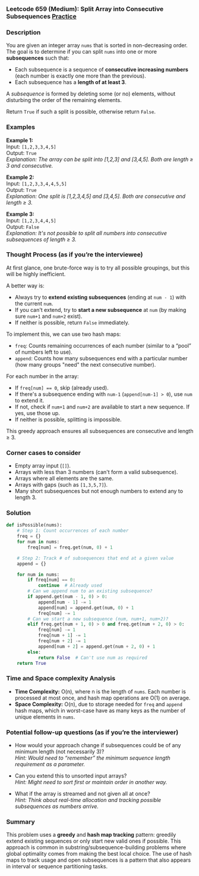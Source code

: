### Leetcode 659 (Medium): Split Array into Consecutive Subsequences [Practice](https://leetcode.com/problems/split-array-into-consecutive-subsequences)

### Description  
You are given an integer array `nums` that is sorted in non-decreasing order.  
The goal is to determine if you can split `nums` into one or more **subsequences** such that:

- Each subsequence is a sequence of **consecutive increasing numbers** (each number is exactly one more than the previous).
- Each subsequence has a **length of at least 3**.

A *subsequence* is formed by deleting some (or no) elements, without disturbing the order of the remaining elements.

Return `True` if such a split is possible, otherwise return `False`.

### Examples  

**Example 1:**  
Input: `[1,2,3,3,4,5]`  
Output: `True`  
*Explanation: The array can be split into [1,2,3] and [3,4,5]. Both are length ≥ 3 and consecutive.*

**Example 2:**  
Input: `[1,2,3,3,4,4,5,5]`  
Output: `True`  
*Explanation: One split is [1,2,3,4,5] and [3,4,5]. Both are consecutive and length ≥ 3.*

**Example 3:**  
Input: `[1,2,3,4,4,5]`  
Output: `False`  
*Explanation: It's not possible to split all numbers into consecutive subsequences of length ≥ 3.*

### Thought Process (as if you’re the interviewee)  
At first glance, one brute-force way is to try all possible groupings, but this will be highly inefficient.

A better way is:
- Always try to **extend existing subsequences** (ending at `num - 1`) with the current `num`.
- If you can't extend, try to **start a new subsequence** at `num` (by making sure `num+1` and `num+2` exist).
- If neither is possible, return `False` immediately.

To implement this, we can use two hash maps:
- `freq`: Counts remaining occurrences of each number (similar to a “pool” of numbers left to use).
- `append`: Counts how many subsequences end with a particular number (how many groups "need" the next consecutive number).

For each number in the array:
- If `freq[num] == 0`, skip (already used).
- If there's a subsequence ending with `num-1` (`append[num-1] > 0`), use `num` to extend it.
- If not, check if `num+1` and `num+2` are available to start a new sequence. If yes, use those up.
- If neither is possible, splitting is impossible.

This greedy approach ensures all subsequences are consecutive and length ≥ 3.

### Corner cases to consider  
- Empty array input (`[]`).
- Arrays with less than 3 numbers (can't form a valid subsequence).
- Arrays where all elements are the same.
- Arrays with gaps (such as `[1,3,5,7]`).
- Many short subsequences but not enough numbers to extend any to length 3.

### Solution

```python
def isPossible(nums):
    # Step 1: Count occurrences of each number
    freq = {}
    for num in nums:
        freq[num] = freq.get(num, 0) + 1

    # Step 2: Track # of subsequences that end at a given value
    append = {}

    for num in nums:
        if freq[num] == 0:
            continue  # Already used
        # Can we append num to an existing subsequence?
        if append.get(num - 1, 0) > 0:
            append[num - 1] -= 1
            append[num] = append.get(num, 0) + 1
            freq[num] -= 1
        # Can we start a new subsequence (num, num+1, num+2)?
        elif freq.get(num + 1, 0) > 0 and freq.get(num + 2, 0) > 0:
            freq[num] -= 1
            freq[num + 1] -= 1
            freq[num + 2] -= 1
            append[num + 2] = append.get(num + 2, 0) + 1
        else:
            return False  # Can't use num as required
    return True
```

### Time and Space complexity Analysis  

- **Time Complexity:** O(n), where n is the length of `nums`. Each number is processed at most once, and hash map operations are O(1) on average.
- **Space Complexity:** O(n), due to storage needed for `freq` and `append` hash maps, which in worst-case have as many keys as the number of unique elements in `nums`.

### Potential follow-up questions (as if you’re the interviewer)  

- How would your approach change if subsequences could be of any minimum length (not necessarily 3)?  
  *Hint: Would need to “remember” the minimum sequence length requirement as a parameter.*

- Can you extend this to unsorted input arrays?  
  *Hint: Might need to sort first or maintain order in another way.*

- What if the array is streamed and not given all at once?  
  *Hint: Think about real-time allocation and tracking possible subsequences as numbers arrive.*

### Summary
This problem uses a **greedy** and **hash map tracking** pattern: greedily extend existing sequences or only start new valid ones if possible. This approach is common in substring/subsequence-building problems where global optimality comes from making the best local choice. The use of hash maps to track usage and open subsequences is a pattern that also appears in interval or sequence partitioning tasks.